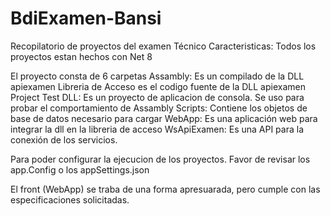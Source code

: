 # BdiExamen-Bansi
Recopilatorio de proyectos del examen Técnico
Caracteristicas: Todos los proyectos estan hechos con Net 8

El proyecto consta de 6 carpetas
Assambly: Es un compilado de la DLL apiexamen
Libreria de Acceso es el codigo fuente de la DLL apiexamen
Project Test DLL: Es un proyecto de aplicacion de consola. Se uso para probar el comportamiento de Assambly
Scripts: Contiene los objetos de base de datos necesario para cargar
WebApp: Es una aplicación web para integrar la dll en la libreria de acceso
WsApiExamen: Es una API para la conexión de los servicios.

Para poder configurar la ejecucion de los proyectos. Favor de revisar los app.Config o los appSettings.json

El front (WebApp) se traba de una forma apresuarada, pero cumple con las especificaciones solicitadas.


